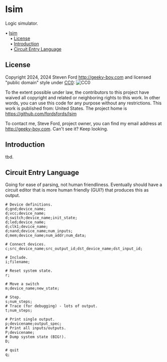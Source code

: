 # lsim
Logic simulator.

<!-- mdtoc-start -->
&bull; [lsim](#lsim)  
&nbsp;&nbsp;&nbsp;&nbsp;&bull; [License](#license)  
&nbsp;&nbsp;&nbsp;&nbsp;&bull; [Introduction](#introduction)  
&nbsp;&nbsp;&nbsp;&nbsp;&bull; [Circuit Entry Language](#circuit-entry-language)  
<!-- TOC created by '../mdtoc/mdtoc.pl README.md' (see https://github.com/fordsfords/mdtoc) -->
<!-- mdtoc-end -->

## License

Copyright 2024, 2024 Steven Ford http://geeky-boy.com and licensed
"public domain" style under
[CC0](http://creativecommons.org/publicdomain/zero/1.0/): 
![CC0](https://licensebuttons.net/p/zero/1.0/88x31.png "CC0")

To the extent possible under law, the contributors to this project have
waived all copyright and related or neighboring rights to this work.
In other words, you can use this code for any purpose without any
restrictions.  This work is published from: United States.  The project home
is https://github.com/fordsfords/lsim

To contact me, Steve Ford, project owner, you can find my email address
at http://geeky-boy.com.  Can't see it?  Keep looking.

## Introduction

tbd.

## Circuit Entry Language

Going for ease of parsing, not human friendliness.
Eventually should have a circuit editor that is more human
friendly (GUI?) that produces this as output.

````
# Device definitions.
d;gnd;device_name;
d;vcc;device_name;
d;switch;device_name;init_state;
d;led;device_name;
d;clk1;device_name;
d;nand;device_name;num_inputs;
d;mem;device_name;num_addr;num_data;

# Connect devices.
c;src_device_name;src_output_id;dst_device_name;dst_input_id;

# Include.
i;filename;

# Reset system state.
r;

# Move a switch
m;device_name;new_state;

# Step.
s;num_steps;
# Trace (for debugging) - lots of output.
t;num_steps;

# Print single output.
p;devicename;output_spec;
# Print all inputs/outputs.
P;devicename;
# Dump system state (BIG!).
D;

# quit
q;
````

